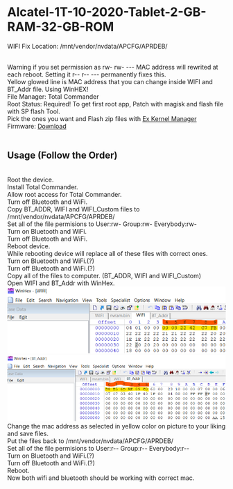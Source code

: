 # Alcatel-1T-10-2020-Tablet-2-GB-RAM-32-GB-ROM
WIFI Fix Location: /mnt/vendor/nvdata/APCFG/APRDEB/
<!--<br>WIFI Fix Location: /data/nvram/APCFG/APRDEB/-->
<br>Warning if you set permission as rw- rw- --- MAC address will rewrited at each reboot. Setting it r-- r-- --- permanently fixes this.
<br>Yellow glowed line is MAC address that you can change inside WIFI and BT_Addr file. Using WinHEX!
<br>File Manager: Total Commander
<br>Root Status: Required! To get first root app, Patch with magisk and flash file with SP flash Tool.
<br>Pick the ones you want and Flash zip files  with [Ex Kernel Manager](https://play.google.com/store/apps/details?id=flar2.exkernelmanager&pli=1)
<br>Firmware: [Download](https://www.needrom.com/download/alcatel-1t10-smart-8092/)
<br>
<br>
## Usage (Follow the Order)
<br>Root the device.
<br>Install Total Commander.
<br>Allow root access for Total Commander.
<br>Turn off Bluetooth and WiFi.
<br>Copy BT_ADDR, WIFI and WIFI_Custom files to /mnt/vendor/nvdata/APCFG/APRDEB/
<br>Set all of the file permisions to User:rw- Group:rw- Everybody:rw-
<br>Turn on Bluetooth and WiFi.
<br>Turn off Bluetooth and WiFi.
<br>Reboot device.
<br>While rebooting device will replace all of these files with correct ones.
<br>Turn on Bluetooth and WiFi.(?)
<br>Turn off Bluetooth and WiFi.(?)
<br>Copy all of the files to computer. (BT_ADDR, WIFI and WIFI_Custom)
<br>Open WIFI and BT_Addr with WinHex.
![alt_text](https://github.com/ny4rlk0/Alcatel-1T-10-2020-Tablet-2-GB-RAM-32-GB-ROM/blob/main/wifi.png)
![alt_text](https://github.com/ny4rlk0/Alcatel-1T-10-2020-Tablet-2-GB-RAM-32-GB-ROM/blob/main/bt.png)
<br>Change the mac address as selected in yellow color on picture to your liking and save files.
<br>Put the files back to /mnt/vendor/nvdata/APCFG/APRDEB/
<br>Set all of the file permisions to User:r-- Group:r-- Everybody:r--
<br>Turn on Bluetooth and WiFi.(?)
<br>Turn off Bluetooth and WiFi.(?)
<br>Reboot.
<br>Now both wifi and bluetooth should be working with correct mac.
